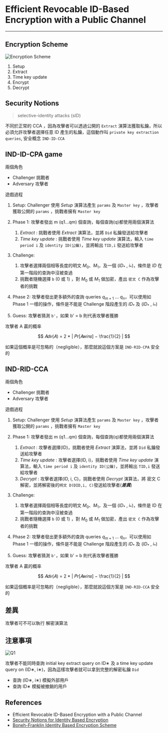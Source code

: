 # Efficient Revocable ID-Based Encryption with a Public Channel

---

## Encryption Scheme

![Encryption Scheme](https://cdn.jsdelivr.net/gh/tc3oliver/ImageHosting/img/202111261056758.png)

1. Setup
2. Extract
3. Time key update
4. Encrypt
5. Decrypt

## Security Notions

> selective-identity attacks (sID)

不同於正常的 CCA ，因為攻擊者可以透過公開的 `Extract` 演算法獲取私鑰，所以必須允許攻擊者選擇任意 ID 產生的私鑰，這個動作叫 `private key extraction queries`, 安全概念 `IND-ID-CCA`

## IND-ID-CPA game

兩個角色

- Challenger 挑戰者
- Adversary 攻擊者

遊戲過程

1. Setup: Challenger 使用 _Setup_ 演算法產生 `params` 及 `Master key` ，攻擊者獲取公開的 `params` ，挑戰者擁有 `Master key`

2. Phase 1: 攻擊者發出 m (q1...qm) 個查詢，每個查詢(q)都使用兩個演算法

   1. _Extract_ : 挑戰者使用 _Extract_ 演算法，並將 `Did` 私鑰發送給攻擊者
   2. _Time key update_ : 挑戰者使用 _Time key update_ 演算法，輸入 `time period i` 及 `identity ID(公鑰)`，並將輸出 `TID,i` 發送給攻擊者

3. Challenge:

   1. 攻擊者選擇兩個相等長度的明文 $M_{0}$、$M_{1}$，及一個 ($ID_{*}$ , $i_{*}$)，條件是 $ID$ 在第一階段的查詢中沒被查過
   2. 挑戰者隨機選擇 `b` (0 或 1) ，對 $M_{0}$ 或 $M_{1}$ 做加密，產出 `密文 C` 作為攻擊者的挑戰

4. Phase 2: 攻擊者發出更多額外的查詢 queries $q_{m+1}$ ... $q_{n}$，可以使用如 Phase 1 一樣的操作，條件是不能是 Challenge 階段產生的 $ID_{*}$ 及 ($ID_{*}$ , $i_{*}$)

5. Guess: 攻擊者猜測 `b'`，如果 b' = b 則代表攻擊者獲勝

攻擊者 A 贏的概率

$$ 𝐴𝑑𝑣(𝐴) = 2 * | 𝑃𝑟[𝐴𝑤𝑖𝑛𝑠] − \frac{1}{2} | $$

如果這個概率是可忽略的（negligible），那麼就說這個方案是 `IND-RID-CPA` 安全的

## IND-RID-CCA

兩個角色

- Challenger 挑戰者
- Adversary 攻擊者

遊戲過程

1. Setup: Challenger 使用 _Setup_ 演算法產生 `params` 及 `Master key` ，攻擊者獲取公開的 `params` ，挑戰者擁有 `Master key`

2. Phase 1: 攻擊者發出 m (q1...qm) 個查詢，每個查詢(q)都使用兩個演算法

   1. _Extract_ : 攻擊者選擇(ID)，挑戰者使用 _Extract_ 演算法，並將 `Did` 私鑰發送給攻擊者
   2. _Time key update_ : 攻擊者選擇(ID, i)，挑戰者使用 _Time key update_ 演算法，輸入 `time period i` 及 `identity ID(公鑰)`，並將輸出 `TID,i` 發送給攻擊者
   3. _Decrypt_ : 攻擊者選擇(ID, i, C)，挑戰者使用 _Decrypt_ 演算法，將 密文 C 解密，並將解密後的`明文 D(DID,i, C)`發送給攻擊者(**_差異_**)

3. Challenge:

   1. 攻擊者選擇兩個相等長度的明文 $M_{0}$、$M_{1}$，及一個 ($ID_{*}$ , $i_{*}$)，條件是 ID 在第一階段的查詢中沒被查過
   2. 挑戰者隨機選擇 `b` (0 或 1) ，對 $M_{0}$ 或 $M_{1}$ 做加密，產出 `密文 C` 作為攻擊者的挑戰

4. Phase 2: 攻擊者發出更多額外的查詢 queries $q_{m+1}$ ... $q_{n}$，可以使用如 Phase 1 一樣的操作，條件是不能是 Challenge 階段產生的 $ID_{*}$ 及 ($ID_{*}$ , $i_{*}$)

5. Guess: 攻擊者猜測 `b'`，如果 b' = b 則代表攻擊者獲勝

攻擊者 A 贏的概率

$$ 𝐴𝑑𝑣(𝐴) = 2 * | 𝑃𝑟[𝐴𝑤𝑖𝑛𝑠] − \frac{1}{2} | $$

如果這個概率是可忽略的（negligible），那麼就說這個方案是 `IND-RID-CCA` 安全的

## 差異

攻擊者可不可以執行 解密演算法

## 注意事項

![Q1](https://cdn.jsdelivr.net/gh/tc3oliver/ImageHosting/img/202111261157195.png)

攻擊者不能同時查詢 initial key extract query on ID∗ 及 a time key update query on (ID∗, i∗)，因為這樣攻擊者就可以拿到完整的解密私鑰 `Did`

- 查詢 (ID∗, i∗) 模擬外部用戶
- 查詢 ID∗ 模擬被撤銷的用戶

## References

- Efficient Revocable ID-Based Encryption with a Public Channel
- [Security Notions for Identity Based Encryption](https://eprint.iacr.org/2005/253.pdf)
- [Boneh-Franklin Identity Based Encryption Scheme](https://slideplayer.com/slide/13288472/)
